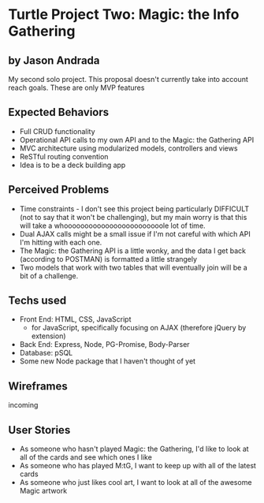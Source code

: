 # Turtle Project Two: Magic: the Info Gathering
## by Jason Andrada
My second solo project. This proposal doesn't currently take into account reach goals. These are only MVP features

## Expected Behaviors
* Full CRUD functionality
* Operational API calls to my own API and to the Magic: the Gathering API
* MVC architecture using modularized models, controllers and views
* ReSTful routing convention
* Idea is to be a deck building app

## Perceived Problems
* Time constraints - I don't see this project being particularly DIFFICULT (not to say that it won't be challenging), but my main worry is that this will take a whoooooooooooooooooooooooole lot of time.
* Dual AJAX calls might be a small issue if I'm not careful with which API I'm hitting with each one.
* The Magic: the Gathering API is a little wonky, and the data I get back (according to POSTMAN) is formatted a little strangely
* Two models that work with two tables that will eventually join will be a bit of a challenge.

## Techs used
* Front End: HTML, CSS, JavaScript
    * for JavaScript, specifically focusing on AJAX (therefore jQuery by extension)
* Back End: Express, Node, PG-Promise, Body-Parser
* Database: pSQL
* Some new Node package that I haven't thought of yet

## Wireframes

incoming

## User Stories
* As someone who hasn't played Magic: the Gathering, I'd like to look at all of the cards and see which ones I like
* As someone who has played M:tG, I want to keep up with all of the latest cards
* As someone who just likes cool art, I want to look at all of the awesome Magic artwork
